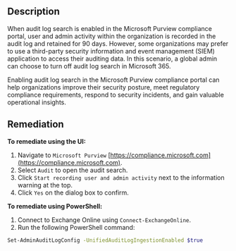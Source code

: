 ## Description

When audit log search is enabled in the Microsoft Purview compliance portal, user and admin activity within the organization is recorded in the audit log and retained for 90 days. However, some organizations may prefer to use a third-party security information and event management (SIEM) application to access their auditing data. In this scenario, a global admin can choose to turn off audit log search in Microsoft 365.

Enabling audit log search in the Microsoft Purview compliance portal can help organizations improve their security posture, meet regulatory compliance requirements, respond to security incidents, and gain valuable operational insights.

## Remediation

**To remediate using the UI:**

1. Navigate to `Microsoft Purview` [https://compliance.microsoft.com](https://compliance.microsoft.com).
2. Select `Audit` to open the audit search.
3. Click `Start recording user and admin activity` next to the information warning at the top.
4. Click `Yes` on the dialog box to confirm.

**To remediate using PowerShell:**

1. Connect to Exchange Online using `Connect-ExchangeOnline`.
2. Run the following PowerShell command:

```bash
Set-AdminAuditLogConfig -UnifiedAuditLogIngestionEnabled $true
```
